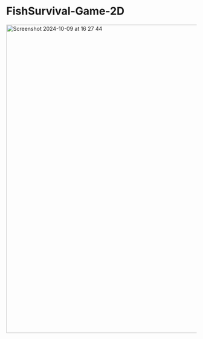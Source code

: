 # FishSurvival-Game-2D
<img width="815" alt="Screenshot 2024-10-09 at 16 27 44" src="https://github.com/user-attachments/assets/effe53d7-d28b-488c-b5e5-0bb51bef6c9d">
